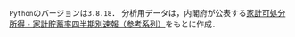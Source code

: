 `Python`のバージョンは`3.8.18`．
分析用データは，内閣府が公表する[家計可処分所得・家計貯蓄率四半期別速報（参考系列）](https://www.esri.cao.go.jp/jp/sna/sonota/kakei/kakei_top.html)をもとに作成．
